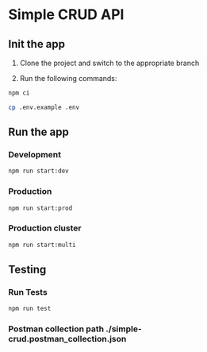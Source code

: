 # Simple CRUD API

## Init the app

1. Clone the project and switch to the appropriate branch

2. Run the following commands:

```bash
npm ci
```


```bash
cp .env.example .env
```

## Run the app

### Development

```bash
npm run start:dev
```

### Production

```bash
npm run start:prod
```

### Production cluster

```bash
npm run start:multi
```

## Testing

### Run Tests

```bash
npm run test
```

### Postman collection path ./simple-crud.postman_collection.json
